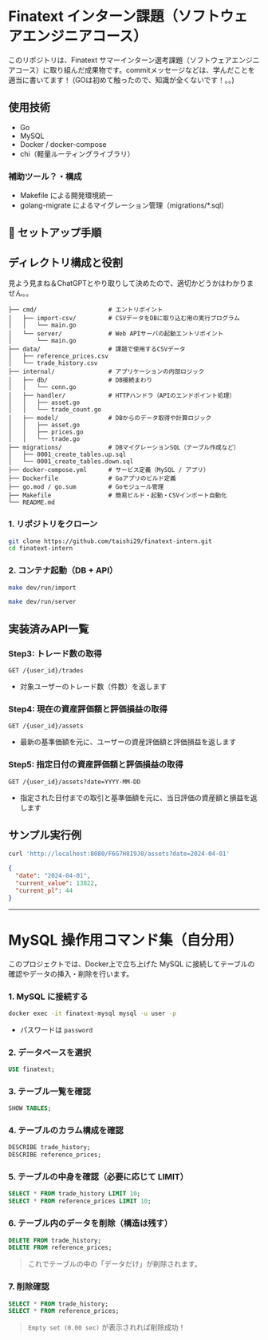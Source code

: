 # Finatext インターン課題（ソフトウェアエンジニアコース）

このリポジトリは、Finatext サマーインターン選考課題（ソフトウェアエンジニアコース）に取り組んだ成果物です。commitメッセージなどは、学んだことを適当に書いてます！
(GOは初めて触ったので、知識が全くないです！。。)
## 使用技術

- Go
- MySQL
- Docker / docker-compose
- chi（軽量ルーティングライブラリ）

 ### 補助ツール？・構成
- Makefile による開発環境統一
- golang-migrate によるマイグレーション管理（migrations/*.sql）

## 🚀 セットアップ手順

## ディレクトリ構成と役割
見よう見まね＆ChatGPTとやり取りして決めたので、適切かどうかはわかりません。。
```
├── cmd/                    # エントリポイント
│   ├── import-csv/         # CSVデータをDBに取り込む用の実行プログラム
│   │   └── main.go
│   └── server/             # Web APIサーバの起動エントリポイント
│       └── main.go
├── data/                   # 課題で使用するCSVデータ
│   ├── reference_prices.csv
│   └── trade_history.csv
├── internal/               # アプリケーションの内部ロジック
│   ├── db/                 # DB接続まわり
│   │   └── conn.go
│   ├── handler/            # HTTPハンドラ（APIのエンドポイント処理）
│   │   ├── asset.go
│   │   └── trade_count.go
│   ├── model/              # DBからのデータ取得や計算ロジック
│   │   ├── asset.go
│   │   ├── prices.go
│   │   └── trade.go
├── migrations/             # DBマイグレーションSQL（テーブル作成など）
│   ├── 0001_create_tables.up.sql
│   └── 0001_create_tables.down.sql
├── docker-compose.yml      # サービス定義（MySQL / アプリ）
├── Dockerfile              # Goアプリのビルド定義
├── go.mod / go.sum         # Goモジュール管理
├── Makefile                # 簡易ビルド・起動・CSVインポート自動化
└── README.md
```

### 1. リポジトリをクローン
```bash
git clone https://github.com/taishi29/finatext-intern.git
cd finatext-intern
```

### 2. コンテナ起動（DB + API）
```bash
make dev/run/import
```
```bash
make dev/run/server
```

## 実装済みAPI一覧

### Step3: トレード数の取得

```
GET /{user_id}/trades
```
- 対象ユーザーのトレード数（件数）を返します

### Step4: 現在の資産評価額と評価損益の取得

```
GET /{user_id}/assets
```
- 最新の基準価額を元に、ユーザーの資産評価額と評価損益を返します

### Step5: 指定日付の資産評価額と評価損益の取得

```
GET /{user_id}/assets?date=YYYY-MM-DD
```
- 指定された日付までの取引と基準価額を元に、当日評価の資産額と損益を返します

##  サンプル実行例

```bash
curl 'http://localhost:8080/F6G7H8I9J0/assets?date=2024-04-01'
```

```json
{
  "date": "2024-04-01",
  "current_value": 13822,
  "current_pl": 44
}
```
---

# MySQL 操作用コマンド集（自分用）

このプロジェクトでは、Docker上で立ち上げた MySQL に接続してテーブルの確認やデータの挿入・削除を行います。

###  1. MySQL に接続する

```bash
docker exec -it finatext-mysql mysql -u user -p
```
- パスワードは `password`

### 2. データベースを選択

```sql
USE finatext;
```

### 3. テーブル一覧を確認

```sql
SHOW TABLES;
```

### 4. テーブルのカラム構成を確認

```sql
DESCRIBE trade_history;
DESCRIBE reference_prices;
```

### 5. テーブルの中身を確認（必要に応じて LIMIT）

```sql
SELECT * FROM trade_history LIMIT 10;
SELECT * FROM reference_prices LIMIT 10;
```

### 6. テーブル内のデータを削除（構造は残す）

```sql
DELETE FROM trade_history;
DELETE FROM reference_prices;
```

> これでテーブルの中の「データだけ」が削除されます。

### 7. 削除確認

```sql
SELECT * FROM trade_history;
SELECT * FROM reference_prices;
```

> `Empty set (0.00 sec)` が表示されれば削除成功！
